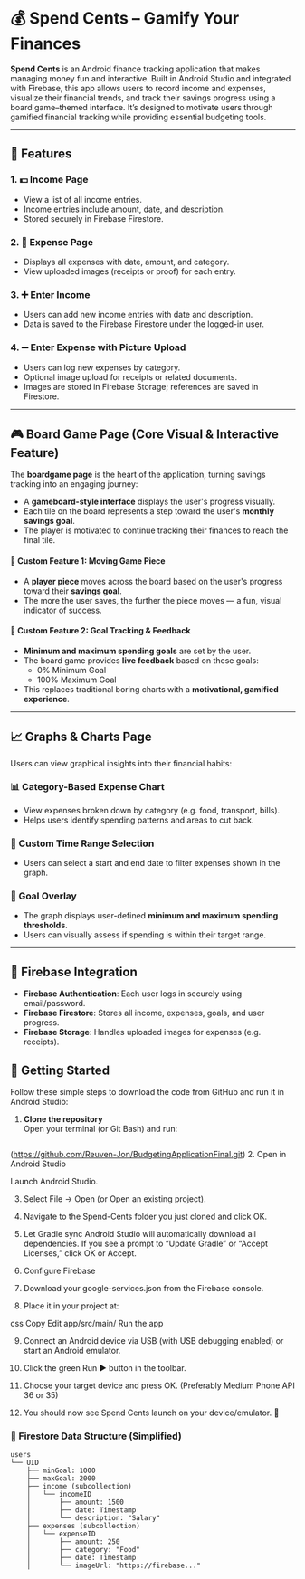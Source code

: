 # 💰 Spend Cents – Gamify Your Finances

**Spend Cents** is an Android finance tracking application that makes managing money fun and interactive. Built in Android Studio and integrated with Firebase, 
this app allows users to record income and expenses, visualize their financial trends, and track their savings progress using a board game–themed interface. 
It’s designed to motivate users through gamified financial tracking while providing essential budgeting tools.

---

## 🧩 Features

### 1. 💵 Income Page
- View a list of all income entries.
- Income entries include amount, date, and description.
- Stored securely in Firebase Firestore.

### 2. 🧾 Expense Page
- Displays all expenses with date, amount, and category.
- View uploaded images (receipts or proof) for each entry.

### 3. ➕ Enter Income
- Users can add new income entries with date and description.
- Data is saved to the Firebase Firestore under the logged-in user.

### 4. ➖ Enter Expense with Picture Upload
- Users can log new expenses by category.
- Optional image upload for receipts or related documents.
- Images are stored in Firebase Storage; references are saved in Firestore.

---

## 🎮 Board Game Page (Core Visual & Interactive Feature)

The **boardgame page** is the heart of the application, turning savings tracking into an engaging journey:

- A **gameboard-style interface** displays the user's progress visually.
- Each tile on the board represents a step toward the user's **monthly savings goal**.
- The player is motivated to continue tracking their finances to reach the final tile.

#### 🧍 Custom Feature 1: Moving Game Piece
- A **player piece** moves across the board based on the user's progress toward their **savings goal**.
- The more the user saves, the further the piece moves — a fun, visual indicator of success.

#### 🎯 Custom Feature 2: Goal Tracking & Feedback
- **Minimum and maximum spending goals** are set by the user.
- The board game provides **live feedback** based on these goals:
  - 0% Minimum Goal
  - 100% Maximum Goal
- This replaces traditional boring charts with a **motivational, gamified experience**.

---

## 📈 Graphs & Charts Page

Users can view graphical insights into their financial habits:

### 📊 Category-Based Expense Chart
- View expenses broken down by category (e.g. food, transport, bills).
- Helps users identify spending patterns and areas to cut back.

### 📅 Custom Time Range Selection
- Users can select a start and end date to filter expenses shown in the graph.

### 🚦 Goal Overlay
- The graph displays user-defined **minimum and maximum spending thresholds**.
- Users can visually assess if spending is within their target range.

---

## 🔐 Firebase Integration

- **Firebase Authentication**: Each user logs in securely using email/password.
- **Firebase Firestore**: Stores all income, expenses, goals, and user progress.
- **Firebase Storage**: Handles uploaded images for expenses (e.g. receipts).
  
## 🚀 Getting Started

Follow these simple steps to download the code from GitHub and run it in Android Studio:

1. **Clone the repository**  
   Open your terminal (or Git Bash) and run:  
   ```bash
(https://github.com/Reuven-Jon/BudgetingApplicationFinal.git)
2. Open in Android Studio

  Launch Android Studio.

3. Select File → Open (or Open an existing project).

4. Navigate to the Spend-Cents folder you just cloned and click OK.

5. Let Gradle sync
   Android Studio will automatically download all dependencies.
   If you see a prompt to “Update Gradle” or “Accept Licenses,” click OK or Accept.

6. Configure Firebase

7. Download your google-services.json from the Firebase console.

8. Place it in your project at:

css
Copy
Edit
app/src/main/
Run the app

9. Connect an Android device via USB (with USB debugging enabled) or start an Android emulator.

10. Click the green Run ▶️ button in the toolbar.

11. Choose your target device and press OK. (Preferably Medium Phone API 36 or 35)

12. You should now see Spend Cents launch on your device/emulator. 🎉


### 🔧 Firestore Data Structure (Simplified)

```plaintext
users
└── UID
    ├── minGoal: 1000
    ├── maxGoal: 2000
    ├── income (subcollection)
    │   └── incomeID
    │       ├── amount: 1500
    │       ├── date: Timestamp
    │       └── description: "Salary"
    ├── expenses (subcollection)
    │   └── expenseID
    │       ├── amount: 250
    │       ├── category: "Food"
    │       ├── date: Timestamp
    │       └── imageUrl: "https://firebase..." 



